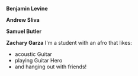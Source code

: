 **Benjamin Levine**


**Andrew Sliva**


**Samuel Butler**


**Zachary Garza**
I'm a student with an afro that likes:
- acoustic Guitar
- playing Guitar Hero
- and hanging out with friends!